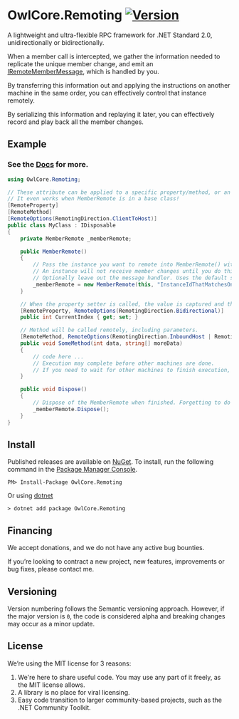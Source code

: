 # OwlCore.Remoting [![Version](https://img.shields.io/nuget/v/OwlCore.Remoting.svg)](https://www.nuget.org/packages/OwlCore.Remoting)

A lightweight and ultra-flexible RPC framework for .NET Standard 2.0, unidirectionally or bidirectionally.

When a member call is intercepted, we gather the information needed to replicate the unique member change, and emit an [IRemoteMemberMessage](src/Transfer/Messages/IRemoteMemberMessage.cs), which is handled by you.

By transferring this information out and applying the instructions on another machine in the same order, you can effectively control that instance remotely.

By serializing this information and replaying it later, you can effectively record and play back all the member changes.

## Example
### See the [Docs](./docs) for more.

```csharp
using OwlCore.Remoting;

// These attribute can be applied to a specific property/method, or an entire class.
// It even works when MemberRemote is in a base class!
[RemoteProperty]
[RemoteMethod]
[RemoteOptions(RemotingDirection.ClientToHost)]
public class MyClass : IDisposable
{
    private MemberRemote _memberRemote;

    public MemberRemote()
    {
        // Pass the instance you want to remote into MemberRemote() with an ID that is identical on both machines for that instance.
        // An instance will not receive member changes until you do this.
        // Optionally leave out the message handler. Uses the default set by MemberRemote.SetDefaultMessageHandler(handler);
        _memberRemote = new MemberRemote(this, "InstanceIdThatMatchesOnBothMachines", myMessageHandler);
    }

    // When the property setter is called, the value is captured and the property setter is invoked remotely.
    [RemoteProperty, RemoteOptions(RemotingDirection.Bidirectional)] 
    public int CurrentIndex { get; set; }

    // Method will be called remotely, including parameters.
    [RemoteMethod, RemoteOptions(RemotingDirection.InboundHost | RemotingDirection.Outbound)] 
    public void SomeMethod(int data, string[] moreData)
    {
        // code here ...
        // Execution may complete before other machines are done. 
        // If you need to wait for other machines to finish execution, use the _memberRemote.RemoteWaitAsync() and _memberRemote.RemoteReleaseAsync() extension methods.
    }

    public void Dispose()
    {
        // Dispose of the MemberRemote when finished. Forgetting to do this WILL result in a memory leak.
        _memberRemote.Dispose();
    }
}
```

## Install

Published releases are available on [NuGet](https://www.nuget.org/packages/OwlCore.Remoting). To install, run the following command in the [Package Manager Console](https://docs.nuget.org/docs/start-here/using-the-package-manager-console).

    PM> Install-Package OwlCore.Remoting
    
Or using [dotnet](https://docs.microsoft.com/en-us/dotnet/core/tools/dotnet)

    > dotnet add package OwlCore.Remoting

## Financing

We accept donations, and we do not have any active bug bounties.

If you’re looking to contract a new project, new features, improvements or bug fixes, please contact me.

## Versioning

Version numbering follows the Semantic versioning approach. However, if the major version is `0`, the code is considered alpha and breaking changes may occur as a minor update.

## License

We’re using the MIT license for 3 reasons:
1. We're here to share useful code. You may use any part of it freely, as the MIT license allows. 
2. A library is no place for viral licensing.
3. Easy code transition to larger community-based projects, such as the .NET Community Toolkit.

